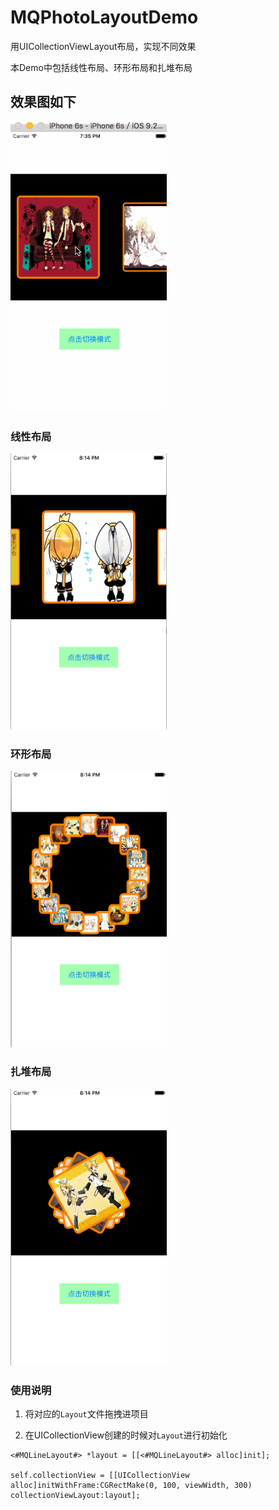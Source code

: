 # MQPhotoLayoutDemo

用UICollectionViewLayout布局，实现不同效果

本Demo中包括线性布局、环形布局和扎堆布局

## 效果图如下

<img src="PhotoLayout.gif" width = "250">

### 线性布局

<img src="LineLayout.png" width = "250">

### 环形布局

<img src="CircleLayout.png" width = "250">

### 扎堆布局

<img src="StackLayout.png" width = "250">

### 使用说明
1. 将对应的`Layout`文件拖拽进项目

2. 在UICollectionView创建的时候对`Layout`进行初始化
```objc
<#MQLineLayout#> *layout = [[<#MQLineLayout#> alloc]init];

self.collectionView = [[UICollectionView alloc]initWithFrame:CGRectMake(0, 100, viewWidth, 300) collectionViewLayout:layout];
```
